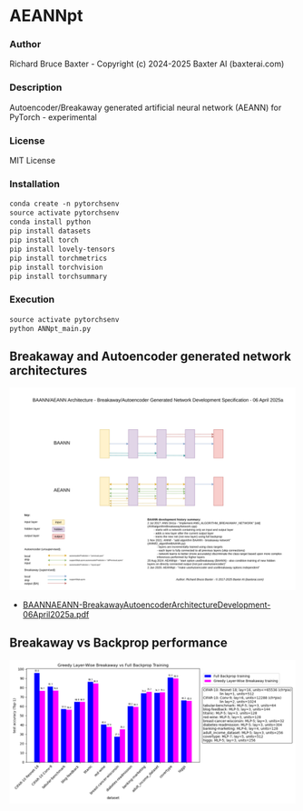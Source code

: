# AEANNpt

### Author

Richard Bruce Baxter - Copyright (c) 2024-2025 Baxter AI (baxterai.com)

### Description

Autoencoder/Breakaway generated artificial neural network (AEANN) for PyTorch - experimental 

### License

MIT License

### Installation
```
conda create -n pytorchsenv
source activate pytorchsenv
conda install python
pip install datasets
pip install torch
pip install lovely-tensors
pip install torchmetrics
pip install torchvision
pip install torchsummary
```

### Execution
```
source activate pytorchsenv
python ANNpt_main.py
```

## Breakaway and Autoencoder generated network architectures

![BAANNAEANN-BreakawayAutoencoderArchitectureDevelopment-06April2025a.png](https://github.com/bairesearch/AEANNpt/blob/main/dev/BAANNAEANN-BreakawayAutoencoderArchitectureDevelopment-06April2025a.png?raw=true)
- [BAANNAEANN-BreakawayAutoencoderArchitectureDevelopment-06April2025a.pdf](https://github.com/bairesearch/AEANNpt/blob/main/dev/BAANNAEANN-BreakawayAutoencoderArchitectureDevelopment-06April2025a.pdf?raw=true)

## Breakaway vs Backprop performance

![breakawayBackpropTestAccuracy-SMALL.png](https://github.com/bairesearch/AEANNpt/blob/main/graph/breakawayBackpropTestAccuracy-SMALL.png?raw=true)

